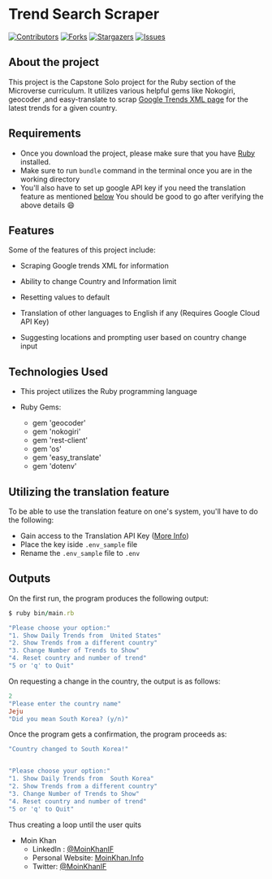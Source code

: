 # Trend Search Scraper

[![Contributors][contributors-shield]][contributors-url]
[![Forks][forks-shield]][forks-url]
[![Stargazers][stars-shield]][stars-url]
[![Issues][issues-shield]][issues-url]

## About the project

This project is the Capstone Solo project for the Ruby section of the Microverse curriculum. It utilizes various helpful gems like Nokogiri, geocoder ,and easy-translate to scrap [Google Trends XML page](https://trends.google.com/trends/trendingsearches/daily/rss?geo=US) for the latest trends for a given country.

## Requirements

- Once you download the project, please make sure that you have [Ruby](https://www.ruby-lang.org/en/) installed.
- Make sure to run `bundle` command in the terminal once you are in the working directory
- You'll also have to set up google API key if you need the translation feature as mentioned [below](#utilizing-the-translation-feature)
You should be good to go after verifying the above details 😄

## Features

Some of the features of this project include:

- Scraping Google trends XML for information

- Ability to change Country and Information limit

- Resetting values to default

- Translation of other languages to English if any (Requires Google Cloud API Key)

- Suggesting locations and prompting user based on country change input

## Technologies Used

- This project utilizes the Ruby programming language

- Ruby Gems:

  - gem 'geocoder'
  - gem 'nokogiri'
  - gem 'rest-client'
  - gem 'os'
  - gem 'easy_translate'
  - gem 'dotenv'

## Utilizing the translation feature

To be able to use the translation feature on one's system, you'll have to do the following:

- Gain access to the Translation API Key ([More Info](https://cloud.google.com/translate/))
- Place the key iside `.env_sample` file
- Rename the `.env_sample` file to `.env`

## Outputs

On the first run, the program produces the following output:

```ruby
$ ruby bin/main.rb

"Please choose your option:"
"1. Show Daily Trends from  United States"
"2. Show Trends from a different country"
"3. Change Number of Trends to Show"
"4. Reset country and number of trend"
"5 or 'q' to Quit"
```

On requesting a change in the country, the output is as follows:

```ruby
2
"Please enter the country name"
Jeju
"Did you mean South Korea? (y/n)"
```

Once the program gets a confirmation, the program proceeds as:

```ruby
"Country changed to South Korea!"


"Please choose your option:"
"1. Show Daily Trends from  South Korea"
"2. Show Trends from a different country"
"3. Change Number of Trends to Show"
"4. Reset country and number of trend"
"5 or 'q' to Quit"
```

Thus creating a loop until the user quits
<!-- 

## Testing

## Test Output

## Contributors -->

- Moin Khan
  - LinkedIn : [@MoinKhanIF](https://www.linkedin.com/in/moinkhanif/)
  - Personal Website: [MoinKhan.Info](https://moinkhan.info)
  - Twitter: [@MoinKhanIF](https://twitter.com/MoinKhanIF)
  
<!-- MARKDOWN LINKS & IMAGES -->

[contributors-shield]: https://img.shields.io/github/contributors/moinkhanif/enumerables.svg?style=flat-square
[contributors-url]: https://github.com/moinkhanif/enumerables/graphs/contributors
[forks-shield]: https://img.shields.io/github/forks/moinkhanif/enumerables.svg?style=flat-square
[forks-url]: https://github.com/moinkhanif/enumerables/network/members
[stars-shield]: https://img.shields.io/github/stars/moinkhanif/enumerables.svg?style=flat-square
[stars-url]: https://github.com/moinkhanif/enumerables/stargazers
[issues-shield]: https://img.shields.io/github/issues/moinkhanif/enumerables.svg?style=flat-square
[issues-url]: https://github.com/moinkhanif/enumerables/issues

